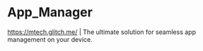 # App_Manager
https://mtech.glitch.me/ | The ultimate solution for seamless app management on your device. 
